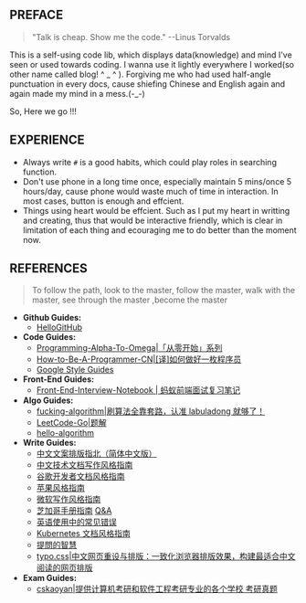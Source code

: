 ## PREFACE

> "Talk is cheap. Show me the code."   --Linus Torvalds 

This is a self-using code lib, which displays data(knowledge) and mind I've seen or used towards coding. I wanna use it lightly everywhere I worked(so other name called blog! \^ _ \^ ). Forgiving me who had used half-angle punctuation in every docs, cause shiefing Chinese and English again and again made my mind in a mess.(-_-)

So, Here we go !!!

## EXPERIENCE
- Always write `#` is a good habits, which could play roles in searching function.
- Don't use phone in a long time once, especially maintain 5 mins/once 5 hours/day, cause phone would waste much of time in interaction. In most cases, button is enough and effcient.
- Things using heart would be effcient. Such as I put my heart in writting and creating, thus that would be interactive friendly, which is clear in limitation of each thing and ecouraging me to do better than the moment now.


## REFERENCES

> To follow the path, look to the master, follow the master, walk with the master, see through the master ,become the master 

- **Github Guides:**
  - [HelloGitHub](https://github.com/521xueweihan/HelloGitHub)
- **Code Guides:**
  - [Programming-Alpha-To-Omega|「从零开始」系列](https://github.com/justjavac/Programming-Alpha-To-Omega)
  - [How-to-Be-A-Programmer-CN|[译]如何做好一枚程序员](https://github.com/ahangchen/How-to-Be-A-Programmer-CN)
  - [Google Style Guides](https://google.github.io/styleguide/)
- **Front-End Guides:**
  - [Front-End-Interview-Notebook | 蚂蚁前端面试复习笔记](https://github.com/CavsZhouyou/Front-End-Interview-Notebook)
- **Algo Guides:**
  - [fucking-algorithm|刷算法全靠套路，认准 labuladong 就够了！](https://github.com/labuladong/fucking-algorithm)
  - [LeetCode-Go|题解](https://github.com/halfrost/LeetCode-Go)
  - [hello-algorithm](https://github.com/geekxh/hello-algorithm)
- **Write Guides:**
  - [中文文案排版指北（简体中文版）](https://mzlogin.github.io/wiki/chinese-copywriting-guidelines/)
  - [中文技术文档写作风格指南](https://github.com/yikeke/zh-style-guide)
  - [谷歌开发者文档风格指南](https://developers.google.cn/style) 
  - [苹果风格指南](https://help.apple.com/asg/)
  - [微软写作风格指南](https://docs.microsoft.com/en-us/style-guide/welcome/)
  - [芝加哥手册指南](https://www.chicagomanualofstyle.org/)  [Q&A](https://www.chicagomanualofstyle.org/qanda/latest.html)
  - [英语使用中的常见错误](https://brians.wsu.edu/common-errors/) 
  - [Kubernetes 文档风格指南](https://kubernetes.io/docs/contribute/style/style-guide/)
  - [提問的智慧](https://github.com/ryanhanwu/How-To-Ask-Questions-The-Smart-Way)
  - [typo.css|中文网页重设与排版：一致化浏览器排版效果，构建最适合中文阅读的网页排版](https://github.com/sofish/typo.css)
- **Exam Guides:**
  - [cskaoyan|提供计算机考研和软件工程考研专业的各个学校 考研真题](https://github.com/csseky/cskaoyan)

